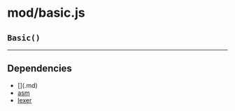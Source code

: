 # mod/basic.js
## `Basic()`




----

## Dependencies
* [$]($.md)
* [asm](asm.md)
* [lexer](lexer.md)
